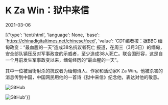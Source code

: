 # K  Za Win：狱中来信

2021-03-06

[{'type': 'text/html', 'language': None, 'base': 'https://chinadigitaltimes.net/chinese/feed', 'value': 'CDT编者按：据BBC 缅甸政变：“最血腥的一天”造成38名抗议者死亡 报道，在周三（3月3日）的缅甸，安全部队镇压反对军事政变的示威者，至少造成38人死亡。联合国形容，这是自一个月前发生军事政变以来，缅甸经历的“最血腥的一天”。

其中一位被当街射杀的抗议者为缅甸诗人、作家和活动家K  Za Win。他被杀害的消息传到中国，中国网民用他的一首诗《狱中来信》纪念他，表达对他的敬意。

![GitHub](https://chinadigitaltimes.net/chinese/files/2021/03/2-1.jpeg)

![GitHub](https://chinadigitaltimes.net/chinese/files/2021/03/1-2-scaled.jpeg)'}]